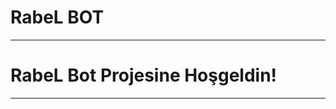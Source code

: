 # RabeL BOT
-------------------

RabeL Bot Projesine Hoşgeldin!
=================



-------------------